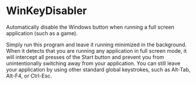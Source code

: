 # WinKeyDisabler
Automatically disable the Windows button when running a full screen
application (such as a game).

Simply run this program and leave it running minimized in the
background. When it detects that you are running any application in
full screen mode, it will intercept all presses of the Start button
and prevent you from unintentionally switching away from your
application. You can still leave your application by using other
standard global keystrokes, such as Alt-Tab, Alt-F4, or Ctrl-Esc.
